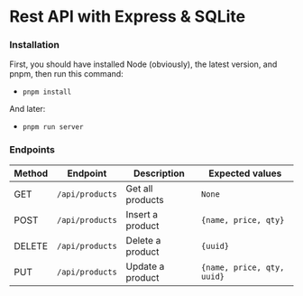 # Rest API with Express & SQLite

### Installation
First, you should have installed Node (obviously), the latest version, and pnpm, then run this command:
+ `pnpm install`

And later:
+ `pnpm run server`

### Endpoints
|Method|Endpoint|Description|Expected values|
|--|--|--|--|
|GET|`/api/products`|Get all products|`None`|
|POST|`/api/products`|Insert a product|`{name, price, qty}`|
|DELETE|`/api/products`|Delete a product|`{uuid}`|
|PUT|`/api/products`|Update a product|`{name, price, qty, uuid}`|
